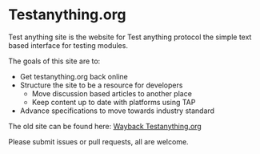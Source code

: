 # Testanything.org

Test anything site is the website for Test anything protocol the simple text based interface for testing modules.

The goals of this site are to:

-    Get testanything.org back online
-    Structure the site to be a resource for developers
     -    Move discussion based articles to another place
     -    Keep content up to date with platforms using TAP
-    Advance specifications to move towards industry standard

The old site can be found here:
[Wayback Testanything.org](http://web.archive.org/web/20120718051314/http://testanything.org/wiki/index.php/TAP_Consumers)

Please submit issues or pull requests, all are welcome.